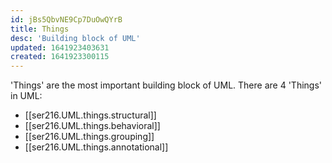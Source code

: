 ```yaml
---
id: jBs5QbvNE9Cp7DuOwQYrB
title: Things
desc: 'Building block of UML'
updated: 1641923403631
created: 1641923300115
---
```


'Things' are the most important building block of UML. There are 4 'Things' in UML:
- [[ser216.UML.things.structural]]
- [[ser216.UML.things.behavioral]]
- [[ser216.UML.things.grouping]]
- [[ser216.UML.things.annotational]]